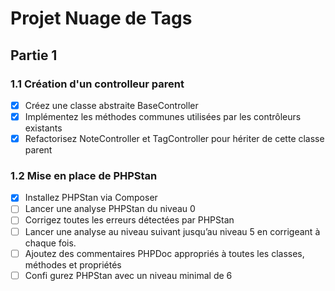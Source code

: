 # Projet Nuage de Tags

## Partie 1

### 1.1 Création d'un controlleur parent

- [x] Créez une classe abstraite BaseController
- [x] Implémentez les méthodes communes utilisées par les contrôleurs existants
- [x] Refactorisez NoteController et TagController pour hériter de cette classe parent

### 1.2 Mise en place de PHPStan

- [x] Installez PHPStan via Composer
- [ ] Lancer une analyse PHPStan du niveau 0
- [ ] Corrigez toutes les erreurs détectées par PHPStan
- [ ] Lancer une analyse au niveau suivant jusqu’au niveau 5 en corrigeant à chaque fois.
- [ ] Ajoutez des commentaires PHPDoc appropriés à toutes les classes, méthodes et propriétés
- [ ] Confi gurez PHPStan avec un niveau minimal de 6

